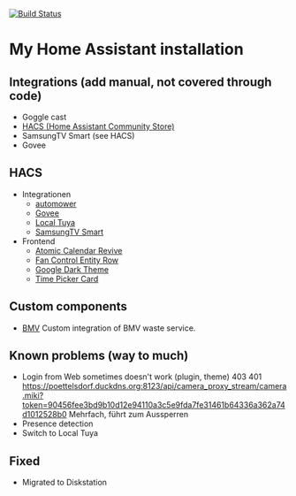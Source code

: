 [![Build Status](https://travis-ci.org/ChrLipp/ha-config.svg)](https://travis-ci.org/ChrLipp/ha-config)

# My Home Assistant installation

## Integrations (add manual, not covered through code)

- Goggle cast
- [HACS (Home Assistant Community Store)](https://github.com/hacs/integration)
- SamsungTV Smart (see HACS)
- Govee

##  HACS

- Integrationen
    - [automower](https://github.com/walthowd/ha-automower)
    - [Govee](https://github.com/LaggAt/hacs-govee)
    - [Local Tuya](https://github.com/rospogrigio/localtuya)
    - [SamsungTV Smart](https://github.com/ollo69/ha-samsungtv-smart)
- Frontend
    - [Atomic Calendar Revive](https://github.com/marksie1988/atomic-calendar-revive)
    - [Fan Control Entity Row](https://github.com/finity69x2/fan-control-entity-row)
    - [Google Dark Theme](https://github.com/JuanMTech/google_dark_theme)
    - [Time Picker Card](https://github.com/GeorgeSG/lovelace-time-picker-card)

##  Custom components

- [BMV](https://www.bmv.at/service/muellabfuhrtermine.html)
  Custom integration of BMV waste service.

##  Known problems (way to much)

- Login from Web sometimes doesn't work (plugin, theme)
  403 401 https://poettelsdorf.duckdns.org:8123/api/camera_proxy_stream/camera.miki?token=90456fee3bd9b10d12e94110a3c5e9fda7fe31461b64336a362a74d1012528b0
  Mehrfach, führt zum Aussperren
- Presence detection
- Switch to Local Tuya

## Fixed

- Migrated to Diskstation
